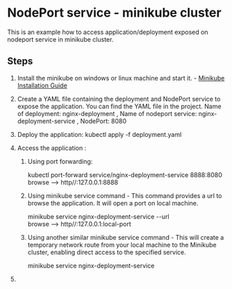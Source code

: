 # NodePort service - minikube cluster

This is an example how to access application/deployment exposed on nodeport service in minikube cluster.

## Steps

1. Install the minikube on windows or linux machine and start it. - [Minikube Installation Guide](https://minikube.sigs.k8s.io/docs/start/?arch=%2Fwindows%2Fx86-64%2Fstable%2F.exe+download)
2. Create a YAML file containing the deployment and NodePort service to expose the application. You can find the YAML file in the project.
   Name of deployment: nginx-deployment , Name of nodeport service: nginx-deployment-service , NodePort: 8080
4. Deploy the application:
   kubectl apply -f deployment.yaml
5. Access the application :
    1. Using port forwarding:
       
       kubectl port-forward service/nginx-deployment-service 8888:8080   
       browse --> http//:127.0.0.1:8888  
    3. Using minikube service command - This command provides a url to browse the application. It will open a port on local machine.
       
       minikube service nginx-deployment-service --url  
       browse --> http//:127.0.0.1:local-port  
    5. Using another similar minikube service command - This will create a temporary network route from your local machine to the Minikube cluster, enabling direct access to the specified service.
       
       minikube service nginx-deployment-service  
       
6.  


